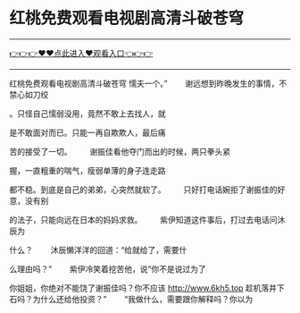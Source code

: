 # 红桃免费观看电视剧高清斗破苍穹

<hr/><a href="https://github.com/naisfd/hais/issues/1">👉👉👉♥♥点此进入♥观看入口👈👉👉</a><hr/>

红桃免费观看电视剧高清斗破苍穹
懦夫一个。”
　　谢远想到昨晚发生的事情，不禁心如刀绞

。只怪自己懦弱没用，竟然不敢上去找人，就

是不敢面对而已。只能一再自欺欺人，最后痛

苦的接受了一切。
　　谢振佳看他夺门而出的时候，两只拳头紧

握，一直粗重的喘气，瘦弱单薄的身子连走路

都不稳。到底是自己的弟弟，心突然就软了。
　　只好打电话婉拒了谢振佳的好意，没有别

的法子，只能向远在日本的妈妈求救。
　　紫伊知道这件事后，打过去电话问沐辰为

什么？
　　沐辰懒洋洋的回道：“给就给了，需要什

么理由吗？”
　　紫伊冷笑着挖苦他，说“你不是说过为了

你姐姐，你绝对不能饶了谢振佳吗？你不应该
http://www.6kh5.top
趁机落井下石吗？为什么还给他投资？”
　　“我做什么，需要跟你解释吗？你以为
